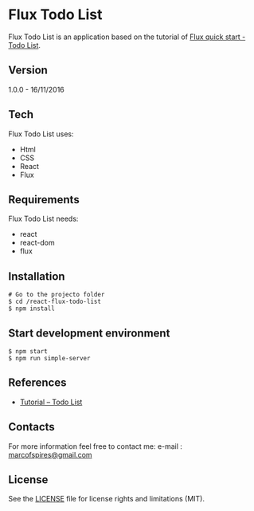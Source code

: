 # Flux Todo List

Flux Todo List is an application based on the tutorial of [Flux quick start - Todo List](https://facebook.github.io/flux/docs/todo-list.html).


## Version
1.0.0 - 16/11/2016

## Tech

Flux Todo List uses:
* Html
* CSS
* React
* Flux

## Requirements

Flux Todo List needs:

* react
* react-dom
* flux

## Installation

```
# Go to the projecto folder
$ cd /react-flux-todo-list
$ npm install
```

## Start development environment

```
$ npm start
$ npm run simple-server
```


## References
* [Tutorial – Todo List](https://facebook.github.io/flux/docs/todo-list.html)


## Contacts
For more information feel free to contact me:
e-mail : marcofspires@gmail.com

## License

See the [LICENSE](LICENSE) file for license rights and limitations (MIT).